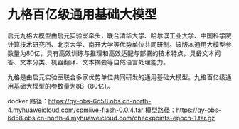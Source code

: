 # 九格百亿级通用基础大模型

启元九格大模型由启元实验室牵头，联合清华大学、哈尔滨工业大学、中国科学院计算技术研究所、北京大学、南开大学等优势单位共同研制。该版本通用大模型参数量为80亿，具有高效训练与推理和高效适配与部署的技术特点，具备文本问答、文本分类、机器翻译、文本摘要等自然语言处理能力。

九格是由启元实验室联合多家优势单位共同研发的通用基础大模型。九格百亿级通用基础大模型的参数量为8B（80亿）。

docker 路径：https://qy-obs-6d58.obs.cn-north-4.myhuaweicloud.com/cpmlive-flash-0.0.4.tar
模型路径：https://qy-obs-6d58.obs.cn-north-4.myhuaweicloud.com/checkpoints-epoch-1.tar.gz
